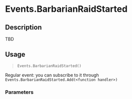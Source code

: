 # Events.BarbarianRaidStarted
## Description
TBD

## Usage
> `Events.BarbarianRaidStarted()`

Regular event: you can subscribe to it through `Events.BarbarianRaidStarted.Add(<function handler>)`

### Parameters
